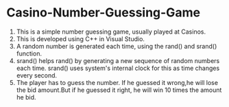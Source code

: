 # Casino-Number-Guessing-Game
1. This is a simple number guessing game, usually played at Casinos.
2. This is developed using C++ in Visual Studio.
3. A random number is generated each time, using the rand() and srand() function.
4. srand() helps rand() by generating a new sequence of random numbers each time. srand() uses system's internal clock for this as time changes every second.
5. The player has to guess the number. If he guessed it wrong,he will lose the bid amount.But if he guessed it right, he will win 10 times the amount he bid. 
